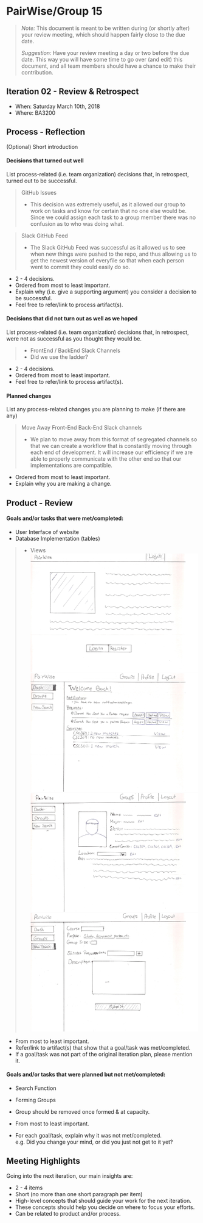 # PairWise/Group 15

 > _Note:_ This document is meant to be written during (or shortly after) your review meeting, which should happen fairly close to the due date.      
 >      
 > _Suggestion:_ Have your review meeting a day or two before the due date. This way you will have some time to go over (and edit) this document, and all team members should have a chance to make their contribution.


## Iteration 02 - Review & Retrospect

 * When: Saturday March 10th, 2018
 * Where: BA3200

## Process - Reflection

(Optional) Short introduction

#### Decisions that turned out well

List process-related (i.e. team organization) decisions that, in retrospect, turned out to be successful.

  > GitHub Issues
  >* This decision was extremely useful, as it allowed our group to work on tasks and know for certain that no one else would be. Since we could assign each task to a group member there was no confusion as to who was doing what.
  
  > Slack GitHub Feed
  >* The Slack GitHub Feed was successful as it allowed us to see when new things were pushed to the repo, and thus allowing us to get the newest version of everyfile so that when each person went to commit they could easily do so.

 * 2 - 4 decisions.
 * Ordered from most to least important.
 * Explain why (i.e. give a supporting argument) you consider a decision to be successful.
 * Feel free to refer/link to process artifact(s).

#### Decisions that did not turn out as well as we hoped

List process-related (i.e. team organization) decisions that, in retrospect, were not as successful as you thought they would be.

  >* FrontEnd / BackEnd Slack Channels
  >* Did we use the ladder?

 * 2 - 4 decisions.
 * Ordered from most to least important.
 * Feel free to refer/link to process artifact(s).


#### Planned changes

List any process-related changes you are planning to make (if there are any)

  > Move Away Front-End Back-End Slack channels
  >* We plan to move away from this format of segregated channels so that we can create a workflow that is constantly moving through each end of development. It will increase our efficiency if we are able to properly communicate with the other end so that our implementations are compatible.


 * Ordered from most to least important.
 * Explain why you are making a change.


## Product - Review

#### Goals and/or tasks that were met/completed:
  * User Interface of website
  * Database Implementation (tables)
  >* Views
  > ![View 1](../img_src/view1.jpg)
  > ![View 2](../img_src/view2.jpg)
  > ![View 3](../img_src/view3.jpg)
  > ![View 4](../img_src/view4.jpg)

 * From most to least important.
 * Refer/link to artifact(s) that show that a goal/task was met/completed.
 * If a goal/task was not part of the original iteration plan, please mention it.

#### Goals and/or tasks that were planned but not met/completed:

  * Search Function

  * Forming Groups

  * Group should be removed once formed & at capacity.

 * From most to least important.
 * For each goal/task, explain why it was not met/completed.      
   e.g. Did you change your mind, or did you just not get to it yet?
   	

## Meeting Highlights

Going into the next iteration, our main insights are:



 * 2 - 4 items
 * Short (no more than one short paragraph per item)
 * High-level concepts that should guide your work for the next iteration.
 * These concepts should help you decide on where to focus your efforts.
 * Can be related to product and/or process.
